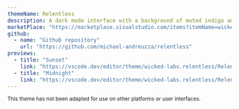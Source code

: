 ```yaml
---
themeName: Relentless
description: A dark mode interface with a background of muted indigo and accents of lighter purple and cyan for active elements, designed for comfortable and focused coding sessions.
marketPlace: "https://marketplace.visualstudio.com/items?itemName=wicked-labs.relentless"
github:
  - name: "Github repository"
    url: "https://github.com/michael-andreuzza/relentless"
previews:
  - title: "Sunset"
    link: "https://vscode.dev/editor/theme/wicked-labs.relentless/Relentless%20Sunset"
  - title: "Midnight"
    link: "https://vscode.dev/editor/theme/wicked-labs.relentless/Relentless%20Midnight"
---
```

<sub>This theme has not been adapted for use on other platforms or user interfaces.</sub>
